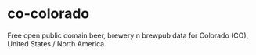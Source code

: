 co-colorado
===========

Free open public domain beer, brewery n brewpub data for Colorado (CO), United States / North America

